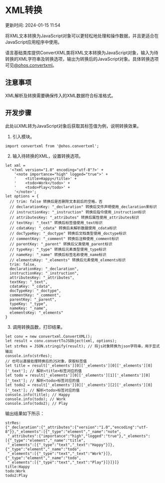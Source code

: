 # XML转换

更新时间: 2024-01-15 11:54

将XML文本转换为JavaScript对象可以更轻松地处理和操作数据，并且更适合在JavaScript应用程序中使用。

语言基础类库提供ConvertXML类将XML文本转换为JavaScript对象，输入为待转换的XML字符串及转换选项，输出为转换后的JavaScript对象。具体转换选项可见[@ohos.convertxml](https://developer.harmonyos.com/cn/docs/documentation/doc-references-V3/js-apis-convertxml-0000001478341433-V3)。

## 注意事项

XML解析及转换需要确保传入的XML数据符合标准格式。

## 开发步骤

此处以XML转为JavaScript对象后获取其标签值为例，说明转换效果。

1. 引入模块。

```
import convertxml from '@ohos.convertxml';
```
2. 输入待转换的XML，设置转换选项。

```
let xml =
  '<?xml version="1.0" encoding="utf-8"?>' +
    '<note importance="high" logged="true">' +
    '    <title>Happy</title>' +
    '    <todo>Work</todo>' +
    '    <todo>Play</todo>' +
    '</note>';
let options = {
  // trim: false 转换后是否删除文本前后的空格，否
  // declarationKey: "_declaration" 转换后文件声明使用_declaration来标识
  // instructionKey: "_instruction" 转换后指令使用_instruction标识
  // attributesKey: "_attributes" 转换后属性使用_attributes标识
  // textKey: "_text" 转换后标签值使用_text标识
  // cdataKey: "_cdata" 转换后未解析数据使用_cdata标识
  // docTypeKey: "_doctype" 转换后文档类型使用_doctype标识
  // commentKey: "_comment" 转换后注释使用_comment标识
  // parentKey: "_parent" 转换后父类使用_parent标识
  // typeKey: "_type" 转换后元素类型使用_type标识
  // nameKey: "_name" 转换后标签名称使用_name标识
  // elementsKey: "_elements" 转换后元素使用_elements标识
  trim: false,
  declarationKey: "_declaration",
  instructionKey: "_instruction",
  attributesKey: "_attributes",
  textKey: "_text",
  cdataKey: "_cdata",
  docTypeKey: "_doctype",
  commentKey: "_comment",
  parentKey: "_parent",
  typeKey: "_type",
  nameKey: "_name",
  elementsKey: "_elements"
}
```
3. 调用转换函数，打印结果。

```
let conv = new convertxml.ConvertXML();
let result = conv.convertToJSObject(xml, options);
let strRes = JSON.stringify(result); // 将js对象转换为json字符串，用于显式输出
console.info(strRes);
// 也可以直接处理转换后的JS对象，获取标签值
let title = result['_elements'][0]['_elements'][0]['_elements'][0]['_text']; // 解析<title>标签对应的值
let todo = result['_elements'][0]['_elements'][1]['_elements'][0]['_text']; // 解析<todo>标签对应的值
let todo2 = result['_elements'][0]['_elements'][2]['_elements'][0]['_text']; // 解析<todo>标签对应的值
console.info(title); // Happy
console.info(todo); // Work
console.info(todo2); // Play
```

  输出结果如下所示：

```
strRes:
{"_declaration":{"_attributes":{"version":"1.0","encoding":"utf-8"}},"_elements":[{"_type":"element","_name":"note",
 "_attributes":{"importance":"high","logged":"true"},"_elements":[{"_type":"element","_name":"title",
 "_elements":[{"_type":"text","_text":"Happy"}]},{"_type":"element","_name":"todo",
 "_elements":[{"_type":"text","_text":"Work"}]},{"_type":"element","_name":"todo",
 "_elements":[{"_type":"text","_text":"Play"}]}]}]}
title:Happy
todo:Work
todo2:Play
```

